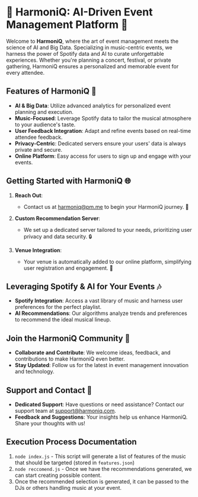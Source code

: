 # 🎉 HarmoniQ: AI-Driven Event Management Platform 🎵

Welcome to **HarmoniQ**, where the art of event management meets the science of AI and Big Data. Specializing in music-centric events, we harness the power of Spotify data and AI to curate unforgettable experiences. Whether you're planning a concert, festival, or private gathering, HarmoniQ ensures a personalized and memorable event for every attendee.

## Features of HarmoniQ 🚀

- **AI & Big Data**: Utilize advanced analytics for personalized event planning and execution.
- **Music-Focused**: Leverage Spotify data to tailor the musical atmosphere to your audience's taste.
- **User Feedback Integration**: Adapt and refine events based on real-time attendee feedback.
- **Privacy-Centric**: Dedicated servers ensure your users' data is always private and secure.
- **Online Platform**: Easy access for users to sign up and engage with your events.

## Getting Started with HarmoniQ 🌐

1. **Reach Out**:
   - Contact us at [harmoniq@pm.me](mailto:harmoniq@pm.me) to begin your HarmoniQ journey. 📧

2. **Custom Recommendation Server**:
   - We set up a dedicated server tailored to your needs, prioritizing user privacy and data security. 🔒

3. **Venue Integration**:
   - Your venue is automatically added to our online platform, simplifying user registration and engagement. 🏢

## Leveraging Spotify & AI for Your Events 🎶

- **Spotify Integration**: Access a vast library of music and harness user preferences for the perfect playlist.
- **AI Recommendations**: Our algorithms analyze trends and preferences to recommend the ideal musical lineup.

## Join the HarmoniQ Community 🤝

- **Collaborate and Contribute**: We welcome ideas, feedback, and contributions to make HarmoniQ even better.
- **Stay Updated**: Follow us for the latest in event management innovation and technology.

## Support and Contact 💌

- **Dedicated Support**: Have questions or need assistance? Contact our support team at [support@harmoniq.com](mailto:support@harmoniq.com).
- **Feedback and Suggestions**: Your insights help us enhance HarmoniQ. Share your thoughts with us!


## Execution Process Documentation
1. `node index.js` - This script will generate a list of features of the music that should be targeted (stored in `features.json`)
2. `node reccomend.js` - Once we have the recommendations generated, we can start creating possible content.
3. Once the recommended selection is generated, it can be passed to the DJs or others handling music at your event.
